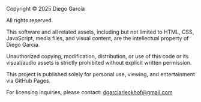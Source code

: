 Copyright © 2025 Diego García

All rights reserved.

This software and all related assets, including but not limited to HTML, CSS, JavaScript, media files, and visual content, are the intellectual property of Diego García.

Unauthorized copying, modification, distribution, or use of this code or its visual/audio assets is strictly prohibited without explicit written permission.

This project is published solely for personal use, viewing, and entertainment via GitHub Pages.

For licensing inquiries, please contact: dgarciarieckhof@gmail.com
